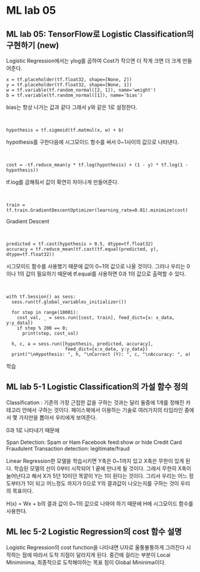 # ML lab 05
## ML lab 05: TensorFlow로 Logistic Classification의 구현하기 (new)
Logistic Regression에서는 ylog를 곱하여 Cost가 작으면 더 작게 크면 더 크게 만들어준다.

~~~
x = tf.placeholder(tf.float32, shape=[None, 2])
y = tf.placeholder(tf.float32, shape=[None, 1])
w = tf.variable(tf.random_normal([2, 1]), name='weight')
b = tf.variable(tf.random_normal([1]), name='bias')
~~~
bias는 항상 나가는 값과 같다 그래서 y와 같은 1로 설정한다.

<br/>

~~~
hypothesis = tf.sigmoid(tf.matmul(x, w) + b)
~~~
hypothesis를 구한다음에 시그모이드 함수를 써서 0~1사이의 값으로 나타낸다.

<br/>

~~~
cost = -tf.reduce_mean(y * tf.log(hypothesis) + (1 - y) * tf.log(1 - hypothesis))
~~~
tf.log를 곱해줘서 값이 확연히 차이나게 만들어준다.

<br/>

~~~
train = tf.train.GradientDescentOptimizer(learning_rate=0.01).minimize(cost)
~~~
Gradient Descent

<br/>

~~~
predicted = tf.cast(hypothesis > 0.5, dtype=tf.float32)
accuracy = tf.reduce_mean(tf.cast(tf.equal(predicted, y), dtype=tf.float32))
~~~
시그모이드 함수를 사용했기 때문에 값이 0~1의 값으로 나올 것이다. 그러나 우리는 0이나 1의 값이 필요하기 때문에 tf.equal를 사용하면 0과 1의 값으로 출력할 수 있다.

<br/>

~~~
with tf.Session() as sess:
  sess.run(tf.global_variables_initializer())
  
  for step in range(10001):
    cost_val, _ = sess.run([cost, train], feed_dict={x: x_data, y:y_data})
    if step % 200 == 0;
      print(step, cost_val)
  
  h, c, a = sess.run([hypothesis, predicted, accuracy],
                      feed_dict={x:x_data, y:y_data})
  print("\nHypothesis: ", h, "\nCorrect (Y): ", c, "\nAccuracy: ", a)
~~~
학습

## ML lab 5-1 Logistic Classification의 가설 함수 정의

Classification : 기존의 가장 근접한 값을 구하는 것과는 달리 둘중에 1개를 정해진 카테고리 안에서 구하는 것이다.
페이스북에서 이용하는 기술로 여러가지의 타임라인 중에서 몇 가지만을 뽑아서 우리에게 보여준다.

0과 1로 나타내기 때문에

Span Detection: Spam or Ham
Facebook feed:show or hide
Credit Card Fraudulent Transaction detection: legitimate/fraud

Linear Regression한 모델을 학습시키면 Y축은 0~1까지 있고 X축은 무한이 있게 된다. 학습된 모델의 선이 0부터 시작되어 1 끝에 만나게 될 것이다. 그래서 무한히 X축이 늘어난다고 해서 X가 5던 10이던 똑깥이 Y는 1이 된다는 것이다. 그리서 우리는 어느 정도부터가 1이 되고 어느정도 까지가 0으로 Y의 결과값이 나오는지를 구하는 것이 우리의 목표이다.

H(x) = Wx + b의 결과 값이 0~1의 값으로 나와야 하기 때문에 H에 시그모이드 함수를 사용한다.


## ML lec 5-2 Logistic Regression의 cost 함수 설명

Logistic Regression의 cost function을 나타내면 U자로 울퉁불퉁하게 그려진다
시작하는 점에 따라서 도착 지점이 달라지게 된다.
중간에 걸리는 부분이 Local Miniminima, 최종적으로 도착해야하는 목표 점이 Global Mininima이다.
